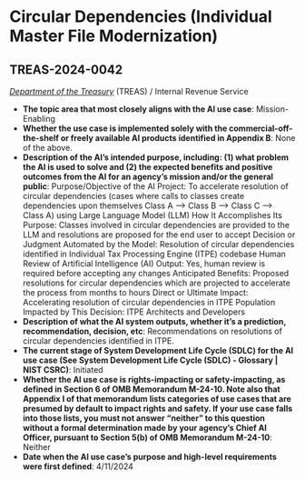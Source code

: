 # Circular Dependencies (Individual Master File Modernization)
## TREAS-2024-0042
_[Department of the Treasury](<../3_agency/Department of the Treasury.md>)_ (TREAS) / Internal Revenue Service


+ **The topic area that most closely aligns with the AI use case**: Mission-Enabling
+ **Whether the use case is implemented solely with the commercial-off-the-shelf or freely available AI products identified in Appendix B**: None of the above.
+ **Description of the AI’s intended purpose, including: (1) what problem the AI is used to solve and (2) the expected benefits and positive outcomes from the AI for an agency’s mission and/or the general public**: Purpose/Objective of the AI Project: To accelerate resolution of circular dependencies (cases where calls to classes create dependencies upon themselves Class A --> Class B --> Class C --> Class A) using Large Language Model (LLM)
How It Accomplishes Its Purpose: Classes involved in circular dependencies are provided to the LLM and resolutions are proposed for the end user to accept
Decision or Judgment Automated by the Model: Resolution of circular dependencies identified in 	Individual Tax Processing Engine (ITPE) codebase
Human Review of Artificial Intelligence (AI) Output: Yes, human review is required before accepting any changes
Anticipated Benefits: Proposed resolutions for circular dependencies which are projected to accelerate the process from months to hours
Direct or Ultimate Impact: Accelerating resolution of circular dependencies in ITPE
Population Impacted by This Decision: ITPE Architects and Developers
+ **Description of what the AI system outputs, whether it’s a prediction, recommendation, decision, etc**: Recommendations on resolutions of circular dependencies identified in ITPE.
+ **The current stage of System Development Life Cycle (SDLC) for the AI use case (See System Development Life Cycle (SDLC) - Glossary | NIST CSRC)**: Initiated
+ **Whether the AI use case is rights-impacting or safety-impacting, as defined in Section 6 of OMB Memorandum M-24-10. Note also that Appendix I of that memorandum lists categories of use cases that are presumed by default to impact rights and safety. If your use case falls into those lists, you must not answer “neither” to this question without a formal determination made by your agency’s Chief AI Officer, pursuant to Section 5(b) of OMB Memorandum M-24-10**: Neither
+ **Date when the AI use case’s purpose and high-level requirements were first defined**: 4/11/2024